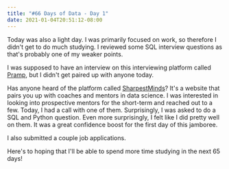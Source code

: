 ```yaml
---
title: "#66 Days of Data - Day 1"
date: 2021-01-04T20:51:12-08:00
---
```


Today was also a light day. I was primarily focused on work, so therefore I didn't get to do much studying. I reviewed some SQL interview questions as that's probably one of my weaker points.

I was supposed to have an interview on this interviewing platform called [Pramp](https://www.pramp.com), but I didn't get paired up with anyone today.

Has anyone heard of the platform called [SharpestMinds](https://www.sharpestminds.com/)? It's a website that pairs you up with coaches and mentors in data science. I was interested in looking into prospective mentors for the short-term and reached out to a few. Today, I had a call with one of them. Surprisingly, I was asked to do a SQL and Python question. Even more surprisingly, I felt like I did pretty well on them. It was a great confidence boost for the first day of this jamboree.

I also submitted a couple job applications.

Here's to hoping that I'll be able to spend more time studying in the next 65 days!